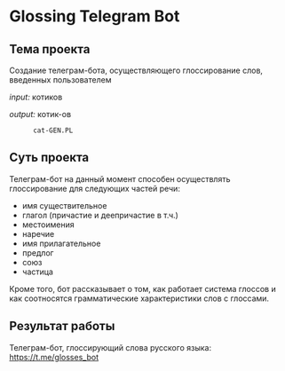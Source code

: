 Glossing Telegram Bot
========================


## Тема проекта

Создание телеграм-бота, осуществляющего глоссирование слов, введенных пользователем

*input:* котиков

*output:* котик-ов 

          cat-GEN.PL



## Суть проекта

Телеграм-бот на данный момент способен осуществлять глоссирование для следующих частей речи:

- имя существительное
- глагол (причастие и деепричастие в т.ч.)
- местоимения
- наречие
- имя прилагательное
- предлог
- союз
- частица

Кроме того, бот рассказывает о том, как работает система глоссов и как соотносятся грамматические характеристики слов с глоссами.

## Результат работы

Телеграм-бот, глоссирующий слова русского языка: https://t.me/glosses_bot
